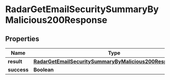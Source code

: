 

# RadarGetEmailSecuritySummaryByMalicious200Response


## Properties

| Name | Type | Description | Notes |
|------------ | ------------- | ------------- | -------------|
|**result** | [**RadarGetEmailSecuritySummaryByMalicious200ResponseResult**](RadarGetEmailSecuritySummaryByMalicious200ResponseResult.md) |  |  |
|**success** | **Boolean** |  |  |



